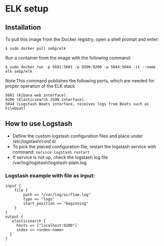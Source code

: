 # ELK setup

## Installation
To pull this image from the Docker registry, open a shell prompt and enter:
```
$ sudo docker pull sebp/elk
```
Run a container from the image with the following command:
```
$ sudo docker run -p 5601:5601 -p 9200:9200 -p 5044:5044 -it --name elk sebp/elk
```
Note:This command publishes the following ports, which are needed for proper operation of the ELK stack
```
5601 (Kibana web interface).
9200 (Elasticsearch JSON interface).
5044 (Logstash Beats interface, receives logs from Beats such as Filebeat)
```

## How to use Logstash

  - Define the custom logstash configuration files and place under /etc/logstash/conf.d/
  - To pick the placed configuration file, restart the logstash service with command:
  ``service logstash restart``
  - If service is not up, check the logstash log file /var/log/logstash/logstash-plain.log

### Logstash example with file as input:
```
input {
    file {
        path => "/var/log/airflow.log"
        type => "logs"
        start_position => "beginning"
    }
}
output {
   elasticsearch {
     hosts => ["localhost:9200"]
     index => <index-name>
  }
}
```
